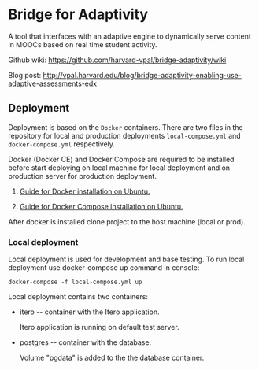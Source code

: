 # Bridge for Adaptivity

A tool that interfaces with an adaptive engine to dynamically serve
content in MOOCs based on real time student activity.

Github wiki: https://github.com/harvard-vpal/bridge-adaptivity/wiki

Blog post: http://vpal.harvard.edu/blog/bridge-adaptivity-enabling-use-adaptive-assessments-edx

## Deployment

Deployment is based on the `Docker` containers. There are two files in
the repository for local and production deployments `local-compose.yml`
and `docker-compose.yml` respectively.

Docker (Docker CE) and Docker Compose are required to be installed
before start deploying on local machine for local deployment and on
production server for production deployment.

1. [Guide for Docker installation on Ubuntu.](https://docs.docker.com/engine/installation/linux/ubuntu/#install-using-the-repository)

2. [Guide for Docker Compose installation on Ubuntu.](https://docs.docker.com/compose/install/)

After docker is installed clone project to the host machine (local or
prod).

### Local deployment

Local deployment is used for development and base testing. To run local
deployment use docker-compose up command in console:

`docker-compose -f local-compose.yml up`

Local deployment contains two containers:

- itero -- container with the Itero application.

  Itero application is running on default test server.

- postgres -- container with the database.

  Volume "pgdata" is added to the the database container.
